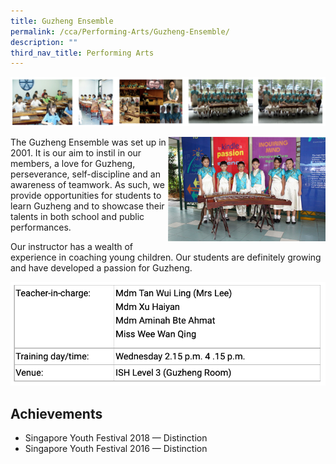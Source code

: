 ```yaml
---
title: Guzheng Ensemble
permalink: /cca/Performing-Arts/Guzheng-Ensemble/
description: ""
third_nav_title: Performing Arts
---
```

![](/images/guzheng.png)

<img src="/images/ge6.jpeg" 
     style="width:50%;float:right">
		 
The Guzheng Ensemble was set up in 2001. It is our aim to instil in our members, a love for Guzheng, perseverance, self-discipline and an awareness of teamwork. As such, we provide opportunities for students to learn Guzheng and to showcase their talents in both school and public performances.  
  
Our instructor has a wealth of experience in coaching young children. Our students are definitely growing and have developed a passion for Guzheng.

![](/images/guzheng2.png)

Achievements
------------

*   Singapore Youth Festival 2018 — Distinction
*   Singapore Youth Festival 2016 — Distinction